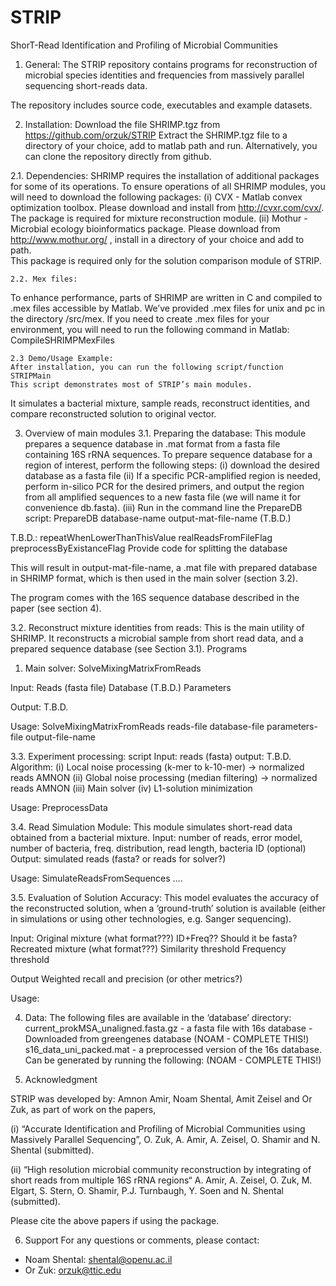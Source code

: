 STRIP
=====

ShorT-Read Identification and Profiling of Microbial Communities

1. General:
The STRIP repository contains programs for reconstruction of microbial species identities and frequencies from massively parallel sequencing short-reads data. 

The repository includes source code, executables and example datasets. 

2. Installation:
Download the file SHRIMP.tgz from https://github.com/orzuk/STRIP
Extract the SHRIMP.tgz file to a directory of your choice, add to matlab path and run.
Alternatively, you can clone the repository directly from github.

2.1. Dependencies:
SHRIMP requires the installation of additional packages for some of its operations. To ensure operations of all SHRIMP modules, you will need to download the following packages: 
(i) CVX - Matlab convex optimization toolbox. 
Please download and install from http://cvxr.com/cvx/.
The package is required for mixture reconstruction module.
(ii) Mothur - Microbial ecology bioinformatics package. 
   Please download from http://www.mothur.org/ , install in a directory of your choice and add to path.  
This package is required only for the solution comparison module of STRIP. 

	2.2. Mex files:
To enhance performance, parts of SHRIMP are written in C and compiled to .mex files accessible by Matlab. We’ve provided .mex files for unix and pc in the directory /src/mex. If you need to create .mex files for your environment, you will need to run the following command in Matlab: 
		CompileSHRIMPMexFiles 
	
	2.3 Demo/Usage Example: 
	After installation, you can run the following script/function
	STRIPMain
	This script demonstrates most of STRIP’s main modules. 
It simulates a bacterial mixture, sample reads, reconstruct identities, and compare reconstructed solution to original vector. 


3. Overview of main modules
3.1. Preparing the database:
This module prepares a sequence database in .mat format from a fasta file containing 
16S rRNA sequences. 
To prepare sequence database for a region of interest, perform the following steps:
(i) download the desired database as a fasta file 
(ii) If a specific PCR-amplified region is needed, perform in-silico PCR for the desired primers, and output the region from all amplified sequences to a new fasta file (we will name it for convenience db.fasta).
(iii) Run in the command line the PrepareDB script:
PrepareDB database-name output-mat-file-name (T.B.D.)

T.B.D.:
repeatWhenLowerThanThisValue
realReadsFromFileFlag
preprocessByExistanceFlag
Provide code for splitting the database


This will result in output-mat-file-name, a .mat file with prepared database in SHRIMP format, which is then used in the main solver (section 3.2). 

The program comes with the 16S sequence database described in the paper (see section 4). 

3.2. Reconstruct mixture identities from reads:
This is the main utility of SHRIMP. It reconstructs a microbial sample from short read data, 
and a prepared sequence database (see Section 3.1).
Programs

1. Main solver: SolveMixingMatrixFromReads

Input:
Reads (fasta file)
Database (T.B.D.)
Parameters

Output:
T.B.D.

Usage: SolveMixingMatrixFromReads reads-file database-file parameters-file output-file-name



3.3. Experiment processing:
script
Input:
reads (fasta)
output:
T.B.D.
Algorithm:
(i) Local noise processing (k-mer to k-10-mer) → normalized reads AMNON
(ii) Global noise processing (median filtering) → normalized reads AMNON
(iii) Main solver
(iv) L1-solution minimization

Usage: PreprocessData

3.4. Read Simulation Module:
This module simulates short-read data obtained from a bacterial mixture. 
Input:
number of reads, error model, number of bacteria, freq. distribution, read length, bacteria ID (optional)
Output:
simulated reads (fasta? or reads for solver?)

Usage: SimulateReadsFromSequences ….


3.5. Evaluation of Solution Accuracy:
This model evaluates the accuracy of the reconstructed solution, when a ‘ground-truth’ solution 
is available (either in simulations or using other technologies, e.g. Sanger sequencing). 

Input:
Original mixture (what format???) ID+Freq?? Should it be fasta?
Recreated mixture (what format???)
Similarity threshold
Frequency threshold

Output
Weighted recall and precision (or other metrics?) 

Usage: 


4. Data:
The following files are available in the ‘database’ directory: 
current_prokMSA_unaligned.fasta.gz - a fasta file with 16s database - Downloaded from greengenes database  (NOAM - COMPLETE THIS!)
s16_data_uni_packed.mat - a preprocessed version of the 16s database. Can be generated by running the following: (NOAM - COMPLETE THIS!)



5. Acknowledgment

STRIP was developed by: 
Amnon Amir, Noam Shental, Amit Zeisel and Or Zuk, as part of work on the papers,

(i) “Accurate Identification and Profiling of Microbial Communities using Massively Parallel Sequencing”, O. Zuk, A. Amir, A. Zeisel, O. Shamir and N. Shental (submitted).

(ii) “High resolution microbial community reconstruction by integrating of short reads from multiple 16S rRNA regions“ 
A. Amir, A. Zeisel, O. Zuk, M. Elgart, S. Stern, O. Shamir, P.J. Turnbaugh, Y. Soen and N. Shental (submitted).

Please cite the above papers if using the package. 

6. Support
For any questions or comments, please contact: 
- Noam Shental: shental@openu.ac.il
- Or Zuk: orzuk@ttic.edu

